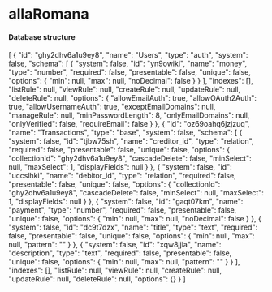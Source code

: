 # allaRomana

#### Database structure
[
    {
        "id": "ghy2dhv6a1u9ey8",
        "name": "Users",
        "type": "auth",
        "system": false,
        "schema": [
            {
                "system": false,
                "id": "yn9owikl",
                "name": "money",
                "type": "number",
                "required": false,
                "presentable": false,
                "unique": false,
                "options": {
                    "min": null,
                    "max": null,
                    "noDecimal": false
                }
            }
        ],
        "indexes": [],
        "listRule": null,
        "viewRule": null,
        "createRule": null,
        "updateRule": null,
        "deleteRule": null,
        "options": {
            "allowEmailAuth": true,
            "allowOAuth2Auth": true,
            "allowUsernameAuth": true,
            "exceptEmailDomains": null,
            "manageRule": null,
            "minPasswordLength": 8,
            "onlyEmailDomains": null,
            "onlyVerified": false,
            "requireEmail": false
        }
    },
    {
        "id": "oz69oahq6jzjzuq",
        "name": "Transactions",
        "type": "base",
        "system": false,
        "schema": [
            {
                "system": false,
                "id": "tjbw75sh",
                "name": "creditor_id",
                "type": "relation",
                "required": false,
                "presentable": false,
                "unique": false,
                "options": {
                    "collectionId": "ghy2dhv6a1u9ey8",
                    "cascadeDelete": false,
                    "minSelect": null,
                    "maxSelect": 1,
                    "displayFields": null
                }
            },
            {
                "system": false,
                "id": "uccslhki",
                "name": "debitor_id",
                "type": "relation",
                "required": false,
                "presentable": false,
                "unique": false,
                "options": {
                    "collectionId": "ghy2dhv6a1u9ey8",
                    "cascadeDelete": false,
                    "minSelect": null,
                    "maxSelect": 1,
                    "displayFields": null
                }
            },
            {
                "system": false,
                "id": "gaqt07km",
                "name": "payment",
                "type": "number",
                "required": false,
                "presentable": false,
                "unique": false,
                "options": {
                    "min": null,
                    "max": null,
                    "noDecimal": false
                }
            },
            {
                "system": false,
                "id": "dc9t7dzx",
                "name": "title",
                "type": "text",
                "required": false,
                "presentable": false,
                "unique": false,
                "options": {
                    "min": null,
                    "max": null,
                    "pattern": ""
                }
            },
            {
                "system": false,
                "id": "xqw8jjla",
                "name": "description",
                "type": "text",
                "required": false,
                "presentable": false,
                "unique": false,
                "options": {
                    "min": null,
                    "max": null,
                    "pattern": ""
                }
            }
        ],
        "indexes": [],
        "listRule": null,
        "viewRule": null,
        "createRule": null,
        "updateRule": null,
        "deleteRule": null,
        "options": {}
    }
]
